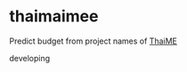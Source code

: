 # thaimaimee
Predict budget from project names of [ThaiME](http://nscr.nesdb.go.th/thaime-project/) 

developing

